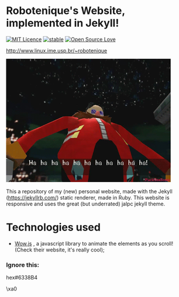 # Robotenique's Website, implemented in Jekyll!

[![MIT Licence](https://badges.frapsoft.com/os/mit/mit.svg?v=103)](https://opensource.org/licenses/mit-license.php)
[![stable](http://badges.github.io/stability-badges/dist/stable.svg)](http://github.com/badges/stability-badges)
[![Open Source Love](https://badges.frapsoft.com/os/v1/open-source.png?v=103)](https://github.com/ellerbrock/open-source-badge/)

<http://www.linux.ime.usp.br/~robotenique>

![Blog](search.gif)

This a repository of my (new) personal website, made with the Jekyll (https://jekyllrb.com/) static renderer, made in Ruby.
This website is responsive and uses the great (but underrated) jalpc jekyll theme.

# Technologies used

- [Wow.js](http://mynameismatthieu.com/WOW/) , a javascript library to animate the elements as you scroll! (Check their website, it's really cool);
### Ignore this:

 hex#6338B4

 \xa0
